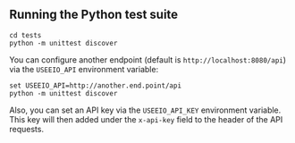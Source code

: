 ## Running the Python test suite

```batch
cd tests
python -m unittest discover
```

You can configure another endpoint (default is `http://localhost:8080/api`)
via the `USEEIO_API` environment variable:

```batch
set USEEIO_API=http://another.end.point/api
python -m unittest discover
```

Also, you can set an API key via the `USEEIO_API_KEY` environment variable.
This key will then added under the `x-api-key` field to the header of the API
requests.

